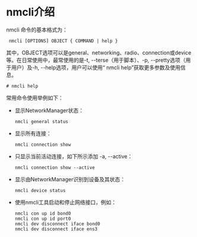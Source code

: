 # nmcli介绍<a name="ZH-CN_TOPIC_0183005781"></a>

nmcli 命令的基本格式为：

```
 nmcli [OPTIONS] OBJECT { COMMAND | help }
```

其中，OBJECT选项可以是general、networking、radio、connection或device等。在日常使用中，最常使用的是-t, --terse（用于脚本）、-p, --pretty选项（用于用户）及-h, --help选项，用户可以使用“ nmcli help”获取更多参数及使用信息。

```
# nmcli help
```

常用命令使用举例如下：

-   显示NetworkManager状态：

    ```
    nmcli general status
    ```

-   显示所有连接：

    ```
    nmcli connection show
    ```

-   只显示当前活动连接，如下所示添加 -a, --active：

    ```
    nmcli connection show --active
    ```

-   显示由NetworkManager识别到设备及其状态：

    ```
    nmcli device status
    ```

-   使用nmcli工具启动和停止网络接口，例如：

    ```
    nmcli con up id bond0
    nmcli con up id port0
    nmcli dev disconnect iface bond0
    nmcli dev disconnect iface ens3
    ```


